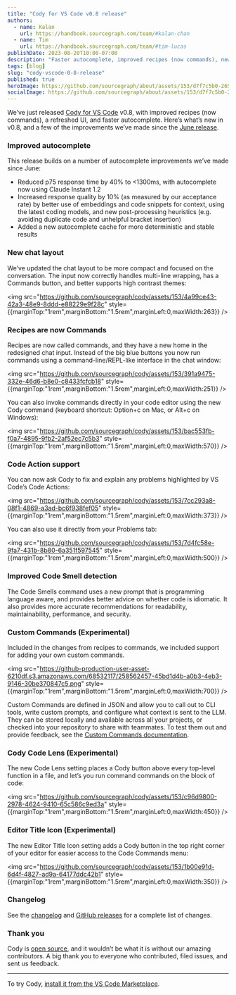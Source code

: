 ```yaml
---
title: "Cody for VS Code v0.8 release"
authors:
  - name: Kalan
    url: https://handbook.sourcegraph.com/team/#kalan-chan
  - name: Tim
    url: https://handbook.sourcegraph.com/team/#tim-lucas
publishDate: 2023-08-20T10:00-07:00
description: "Faster autocomplete, improved recipes (now commands), new chat layout, improved code smell detection, custom commands, and more."
tags: [blog]
slug: "cody-vscode-0-8-release"
published: true
heroImage: https://github.com/sourcegraph/about/assets/153/d7f7c5b0-2655-44f4-8084-aa76d8fce00c
socialImage: https://github.com/sourcegraph/about/assets/153/d7f7c5b0-2655-44f4-8084-aa76d8fce00c
---
```


We’ve just released [Cody for VS Code](https://marketplace.visualstudio.com/items?itemName=sourcegraph.cody-ai) v0.8, with improved recipes (now commands), a refreshed UI, and faster autocomplete. Here’s what’s new in v0.8, and a few of the improvements we’ve made since the [June release](https://about.sourcegraph.com/blog/cody-in-sourcegraph-5-1).

### Improved autocomplete

This release builds on a number of autocomplete improvements we’ve made since June:

* Reduced p75 response time by 40% to &lt;1300ms, with autocomplete now using Claude Instant 1.2
* Increased response quality by 10% (as measured by our acceptance rate) by better use of embeddings and code snippets for context, using the latest coding models, and new post-processing heuristics (e.g. avoiding duplicate code and unhelpful bracket insertion)
* Added a new autocomplete cache for more deterministic and stable results

### New chat layout

We’ve updated the chat layout to be more compact and focused on the conversation. The input now correctly handles multi-line wrapping, has a Commands button, and better supports high contrast themes:

<img src="https://github.com/sourcegraph/cody/assets/153/4a99ce43-42a3-48e9-8ddd-e88229e9f28c" style={{marginTop:"1rem",marginBottom:"1.5rem",marginLeft:0,maxWidth:263}} />

### Recipes are now Commands

Recipes are now called commands, and they have a new home in the redesigned chat input. Instead of the big blue buttons you now run commands using a command-line/REPL-like interface in the chat window:

<img src="https://github.com/sourcegraph/cody/assets/153/391a9475-332e-46d6-b8e0-c8433fcfcb18" style={{marginTop:"1rem",marginBottom:"1.5rem",marginLeft:0,maxWidth:251}} />

You can also invoke commands directly in your code editor using the new Cody command (keyboard shortcut: Option+c on Mac, or Alt+c on Windows):

<img src="https://github.com/sourcegraph/cody/assets/153/bac553fb-f0a7-4895-9fb2-2af52ec7c5b3" style={{marginTop:"1rem",marginBottom:"1.5rem",marginLeft:0,maxWidth:570}} />

### Code Action support

You can now ask Cody to fix and explain any problems highlighted by VS Code’s Code Actions:

<img src="https://github.com/sourcegraph/cody/assets/153/7cc293a8-08f1-4869-a3ad-bc6f938fef05" style={{marginTop:"1rem",marginBottom:"1.5rem",marginLeft:0,maxWidth:373}} />

You can also use it directly from your Problems tab:

<img src="https://github.com/sourcegraph/cody/assets/153/7d4fc58e-9fa7-431b-8b80-6a351f597545" style={{marginTop:"1rem",marginBottom:"1.5rem",marginLeft:0,maxWidth:500}} />

### Improved Code Smell detection

The Code Smells command uses a new prompt that is programming language aware, and provides better advice on whether code is idiomatic. It also provides more accurate recommendations for readability, maintainability, performance, and security.

### Custom Commands (Experimental)

Included in the changes from recipes to commands, we included support for adding your own custom commands.

<img src="https://github-production-user-asset-6210df.s3.amazonaws.com/68532117/258562457-45bd1d4b-a0b3-4eb3-9146-30be370847c5.png" style={{marginTop:"1rem",marginBottom:"1.5rem",marginLeft:0,maxWidth:700}} />

Custom Commands are defined in JSON and allow you to call out to CLI tools, write custom prompts, and configure what context is sent to the LLM. They can be stored locally and available across all your projects, or checked into your repository to share with teammates. To test them out and provide feedback, see the [Custom Commands documentation](https://sourcegraph.com/notebooks/Tm90ZWJvb2s6MzA1NQ==#experimental-feature-editor-title-icon-cec8e75d-14ed-46c0-95e7-527fe520b32a).

### Cody Code Lens (Experimental)

The new Code Lens setting places a Cody button above every top-level function in a file, and let’s you run command commands on the block of code:

<img src="https://github.com/sourcegraph/cody/assets/153/c96d9800-2978-4624-9410-65c586c9ed3a" style={{marginTop:"1rem",marginBottom:"1.5rem",marginLeft:0,maxWidth:450}} />

### Editor Title Icon (Experimental)

The new Editor Title Icon setting adds a Cody button in the top right corner of your editor for easier access to the Code Commands menu:

<img src="https://github.com/sourcegraph/cody/assets/153/1b00e91d-6d4f-4827-ad9a-64177ddc42b1" style={{marginTop:"1rem",marginBottom:"1.5rem",marginLeft:0,maxWidth:350}} />

### Changelog

See the [changelog](https://github.com/sourcegraph/cody/blob/main/vscode/CHANGELOG.md) and [GitHub releases](https://github.com/sourcegraph/cody/releases) for a complete list of changes.

### Thank you

Cody is [open source](https://github.com/sourcegraph/cody), and it wouldn’t be what it is without our amazing contributors. A big thank you to everyone who contributed, filed issues, and sent us feedback.

<hr style={{marginTop:"2rem",marginBottom:"2rem"}}/>

To try Cody, [install it from the VS Code Marketplace](https://marketplace.visualstudio.com/items?itemName=sourcegraph.cody-ai).